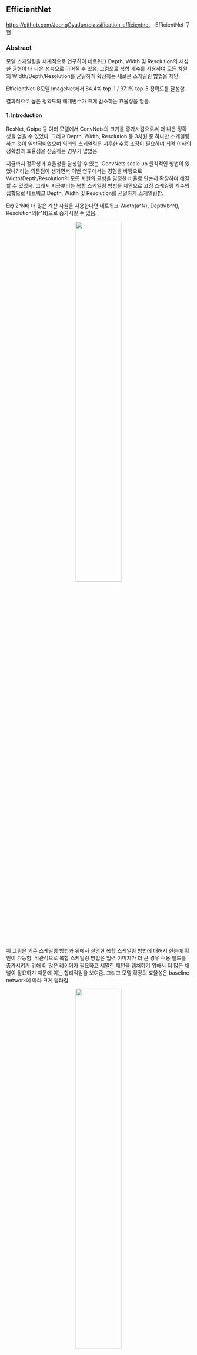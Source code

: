 ## EfficientNet
https://github.com/JeongGyuJun/classification_efficientnet - EfficientNet 구현
### Abstract
모델 스케일링을 체계적으로 연구하여 네트워크 Depth, Width 및 Resolution의 세심한 균형이 더 나은 성능으로 이어질 수 있음. 그럼으로 복합 계수를 사용하여 모든 차원의 Width/Depth/Resolution를 균일하게 확장하는 새로운 스케일링 밥법을 제안.

EfficientNet-B모델 ImageNet에서 84.4% top-1 / 97.1% top-5 정확도를 달성함.

결과적으로 높은 정확도와 매개변수가 크게 감소하는 효율성을 얻음.

#### 1. Introduction
ResNet, Gpipe 등 여러 모델에서 ConvNets의 크기를 증가시킴으로써 더 나은 정확성을 얻을 수 있었다. 그리고 Depth, Width, Resolution 등 3차원 중 하나만 스케일링 하는 것이 일반적이었으며 임의의 스케일링은 지루한 수동 조정이 필요하며 최적 이하의 정확성과 효율성을 산출하는 경우가 많았음.

지금까지 정확성과 효율성을 달성할 수 있는 'ConvNets scale up 원칙적인 방법이 있었나?'라는 의문점이 생기면서 이번 연구에서는 경험을 바탕으로 Width/Depth/Resolution의 모든 차원의 균형을 일정한 비율로 단순히 확장하여 해결할 수 있었음.
그래서 지금부터는 복합 스케일링 방법을 제안으로 고정 스케일링 계수의 집합으로 네트워크 Depth, Width 및 Resolution를 균일하게 스케일링함.

Ex) 2^N배 더 많은 계산 자원을 사용한다면 네트워크 Width(a^N), Depth(b^N), Resolution의(r^N)으로 증가시킬 수 있음. 

<p align="center"><img src="https://user-images.githubusercontent.com/45933225/75366426-0eb87e00-5902-11ea-84ee-fb65ccd6b35c.png" width="50%"></p>

위 그림은 기존 스케일링 방법과 위에서 설명한 복합 스케일링 방법에 대해서 한눈에 확인이 가능함. 
직관적으로 복합 스케일링 방법은 입력 이미지가 더 큰 경우 수용 필드를 증가시키기 위해 더 많은 레이어가 필요하고 세밀한 패턴을 캡처하기 위해서 더 많은 채널이 필요하기 때문에 이는 합리적임을 보여줌. 그리고 모델 확장의 효율성은 baseline network에 따라 크게 달라짐.

<p align="center"><img src="https://user-images.githubusercontent.com/45933225/75366437-11b36e80-5902-11ea-9737-638eb491827b.png" width="50%"></p>

결과적으로 위 그래프를 확인하면 다른 모델과 비교 하였을때 적은 매개변수로 높은 정확도로 얻을 수 있음을 보여줌.

#### 2. Related work

- Convnet Accuracy
AlexNet, GoogleNet, SENet 등 ImageNet, ConvNet 좋은 결과를 달성할 수 있었음. 그리고 GPipe는 네트워크를 분할하고 각 부품을 다른 가속기로 분산시켜 전문화된 파이프라인 병렬 라이브러리로만 교육할 수 있을 정도로 다양한 전송 학습 데이터와 컴퓨터 비전 작업에서 더 나은 성능을 가져옴.
비록 많은 애플리케이션에 더 높은 정확도가 필요하지만 이미 하드웨어 메모리 한계에 도달 했고, 따라서 더 많은 정확도 향상은 더 나은 효율을 필요로 했음.

- ConvNet Efficiency
Deep ConvNets은 지나치게 매개변수를 사용함.
모델 압축은 효율을 위해 정확도를 거래함으로써 모델 크기를 재조정하는 방법을 소개하고자 함.
유비쿼터스화되면서 SqueezeNets, MobileNets, ShuffleNets 등 효율적인 모바일 사이즈의 ConvNets 설계에서 네트워크 Width, Depth 컨볼루션 커널 유형 및 크기를 광범위하게 조정함으로써 모바일 ConvNets보다 훨씬 더 높은 효율을 달성함.
따라서 본 논문에서는 최첨단 접근성을 능가하는 초대형 ConvNets의 모델 효율을 연구하는 것을 목표로 함.

- Model Scaling
더 나은 효율과 정확성을 달성하기 위해 네트워크 Depth, Width, Resolution 3차원 모두에 대한 ConvNet Scaling을 체계적이고 경험적으로 연구하고자 함.

#### 3. Compound Model Scaling
스케일링 문제를 공식화하고, 다양한 접근 방법을 연구하며, 새로운 스케일링 방법을 제안함.

##### 3-1. Problem Formulation
ConvNet Layer i는 다음과 같은 함수로 정의함.

<p align="center"><img src="https://user-images.githubusercontent.com/45933225/75366446-1546f580-5902-11ea-8339-c1831b3b6257.png" width="50%"></p>

Yi = Fi(Xi)는 연산자로 출력 텐서, Xi는 입력 텐서이며, Fi를 나타내는 Li를 반복하는 경우 <Hi, Wi, Ci>는 층 i의 입력 텐서 X의 모양을 나타냄.
따라서 모델 스케일링은 기준선 네트워크에 미리 정의된 Fi를 변경하지 않고 네트워크 Depth(Li), Width(Ci), Resolution(Hi, Wi)를 확장하려고 함.

<p align="center"><img src="https://user-images.githubusercontent.com/45933225/75366452-17a94f80-5902-11ea-8762-fa09cce83647.png" width="50%"></p>

위 에서 Fi, Li, Hi, Wi, Ci는 기준석 네트워크에서 사전 정의된 파라미터를 보여줌.
설계 공간을 더욱 줄이기 위해 모든 레이어를 일정한 비율로 균일하게 스케일링해야 한다고 제한함. 따라서 최적화 문제로 공식화할 수 있는 주어진 자원 제약에 대한 모델 정확도를 극대화하는 것을 목표로 함.

##### 3-2. Scaling Dimensions
Depth(d)/Width(w)/Resolution(r) 서로 의존하고 다른 자원 제약 하에서 값이 변화한다는 것에 대해서 다음과 같은 차원 중 하나로 ConvNets을 확장함.

- Depth(d)

Scaling network depth은 많은 ConvNets가 사용하는 가장 일반적인 방법으로 심층적인 ConvNet이 더 풍부하고 더 복잡한 특징을 포착할 수 있고, 새로운 작업에 대해 잘 일반화할 수 있음. 또 지금까지 매우 깊은 ConvNets에 대한 정확도 하락을 보여줌.

- Width(w)

- 아래 그림으로는 Width(w), Depth(d), Resolution(r) 순으로 FLOPS에 대한 top-1 정확도를 보여줌.(FLOPS(Floating Point Operations Persecond) - 컴퓨터의 성능을 수치로 표현하는 단위, 1초동안 수행할 수 있는 부동소수점 연산의 횟수)

<p align="center"><img src="https://user-images.githubusercontent.com/45933225/75366460-1aa44000-5902-11ea-95eb-9e7e0640fb79.png" width="70%"></p>

넓은 네트워크는 보다 세분화된 특징을 포착할 수 있는 경향이 있으며, 훈련하기가 더 쉬우며 얕은 네트워크는 더 높은 수준의 특징을 포착하는데 어려움을 겪음.

- Resolution(r)

더 높은 해상도의 입력 영상을 통해 ConvNets은 더 세밀한 패턴을 포착할 수 있었으면서 기존 224 x 224 해상도를 시작으로 보다 정확한 정확성을 위해299 x 299, 331 x 33, Gpipe 480 x 480, ImageNet 600 x 600 을 통해 달성할 수 있었음. 또한 매우 높은 해상도의 경우 정확도는 감소하였음.

위의 분석을 통해 첫 번째 관찰로 이어짐.

###### - Observation 1 - 3차원을 확장하면 정확도는 향상되지만 대형 모델의 경우 정확도가 감소함.

##### 3-3. Compound Scaling

<p align="center"><img src="https://user-images.githubusercontent.com/45933225/75366467-1ed05d80-5902-11ea-8939-ddb85ca964da.png" width="50%"></p>

기존의 단일 차원 스케일링보다는 서로 다른 스케일링 치수를 조정하고 균형을 맞출 필요가 있음을 보여줌으로 다음 그래프는 Depth, Resolution에서 1.0보다 2.0에서 높은 정확도를 보여줌.

###### -  Observation 2 - 더 나은 정확성과 효율성을 추구하기 위해서는 ConvNet 확장 중에 네트워크 Width, Depth 및 Resolution의 모든 차원의 균형을 맞추는 것이 중요함.

Compound scaling method 제안

<p align="center"><img src="https://user-images.githubusercontent.com/45933225/75366472-2263e480-5902-11ea-8bc9-3d0782aa200f.png" width="50%"></p>

Reqular convolution op의 FLOPS는 d, w^2, r^2의 비례함. 즉, 네트워크 Depth를 두배로 하면 FLOPS가 두배가 되지만, 네트워크 폭이나 해상도를 2배로 하면 FLOPS가  4배가 증가함.
따라서 위의 식을 보면 총 FLOPS가 대략 (a * p ^2* r^2)자승 만큼 증가함.

#### 4. EfficientNet Architecture
좋은 기준선 네트워크를 갖는 것도 중요하며 정확도와 FLOPS를 모두 최적화하는 다중 객체 신경 구조 검색을 활용하여 기준 네트워크를 개발함. 구체적으로는 acc(m) * [FLOPS(m)/T]^w을 최적화 목표로 사용함. 이것은 하드웨어 장치를 대상으로 하는게 아니기 때문에 지연 시간이 아닌 FLOPS을 최적화하는 것으로 함.

<p align="center"><img src="https://user-images.githubusercontent.com/45933225/75366481-25f76b80-5902-11ea-869b-7d49824a1f22.png" width="50%"></p>

위 표는 mobile inverted bottleneck MBConv이며 여기에는 queeze-and excitation optimization이 추가적으로 구성됨.
기본 EfficientNet-B0에서 시작하여 복합 스케일링 방법을 적용하여 2단계로 확장함.
첫번째 단계로 EfficientNet-B0에 대한 제약 α = 1.2, β = 1.1, γ = 1.15  하에 최선의 값을  α · β 2 · γ 2 ≈ 2 가짐.
두번째 단계로 세가지 계수를 고정하고 서로 다른 자승을 기준선 네트워크를 Scale up하여 EfficientNet-B1에서 B7까지 획득 함.

#### 5. Experiments

EfficientNets에 대한 스케일링 방법으로 여러 데이터셋과 네트워크를 비교하여 평가함. - 이 부분은 따로 논문 참고 바람.

EfficientNets가 실제 하드웨어면에서도 빠름을 Gpipe와 비교하여 보여줌.

아래 그림은 Class Activation Map(CAM)을 보여줌.

<p align="center"><img src="https://user-images.githubusercontent.com/45933225/75366492-298af280-5902-11ea-81e8-5ebe7118fdec.png" width="70%"></p>

보여주고자 하는 것은 복합 스케일링 함수를 통해 스케일링 모델은 객체 상세도가 더 높은 관련 영역에 집중할 수 있다는 것이다.

결과적으로는 다른 ConvNets보다 훨씬 적은 매개변수와 FLOPS로 더 나은 정확도를 달성할 수 있었음.

#### 6. Discussion
복합 스케일링(d, w, r)의 중요성을 한번 더 부각하며 개체 세부 정보가 더 많은 관련 영역에 초점을 맞추는 경향이 있는 반면, 다른 모델은 개체 세부 정보가 부족하거나 이미지의 모든 개체를 캡처할 수 없음.

#### 7. Conclusion
네트워크 Width, Depth 및 Resolution의 균형을 신중하게 맞추는 것이 중요하지만 누락된 부분을 확인함으로써 더 나은 정확성과 효율성을 방해 하였음. 그래서 이 부분은 복합 스케일링 방법을 통해 보완할 수 있었다.
